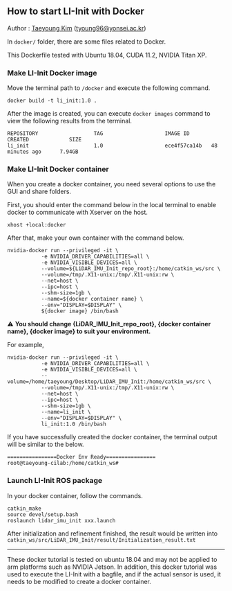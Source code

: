 ## How to start LI-Init with Docker

Author : [Taeyoung Kim](https://github.com/Taeyoung96) (tyoung96@yonsei.ac.kr)

In `docker/` folder, there are some files related to Docker.

This Dockerfile tested with Ubuntu 18.04, CUDA 11.2, NVIDIA Titan XP.

### Make LI-Init Docker image

Move the terminal path to `/docker` and execute the following command.

```
docker build -t li_init:1.0 .
```

After the image is created, you can execute `docker images` command to view the following results from the terminal.

```
REPOSITORY                  TAG                    IMAGE ID       CREATED             SIZE
li_init                     1.0                    ece4f57ca14b   48 minutes ago      7.94GB
```

### Make LI-Init Docker container

When you create a docker container, you need several options to use the GUI and share folders.

First, you should enter the command below in the local terminal to enable docker to communicate with Xserver on the host.

```
xhost +local:docker
```

After that, make your own container with the command below.

```
nvidia-docker run --privileged -it \
           -e NVIDIA_DRIVER_CAPABILITIES=all \
           -e NVIDIA_VISIBLE_DEVICES=all \
           --volume=${LiDAR_IMU_Init_repo_root}:/home/catkin_ws/src \
           --volume=/tmp/.X11-unix:/tmp/.X11-unix:rw \
           --net=host \
           --ipc=host \
           --shm-size=1gb \
           --name=${docker container name} \
           --env="DISPLAY=$DISPLAY" \
           ${docker image} /bin/bash
```

⚠️ **You should change {LiDAR_IMU_Init_repo_root}, {docker container name}, {docker image} to suit your environment.**

For example,
```
nvidia-docker run --privileged -it \
           -e NVIDIA_DRIVER_CAPABILITIES=all \
           -e NVIDIA_VISIBLE_DEVICES=all \
           --volume=/home/taeyoung/Desktop/LiDAR_IMU_Init:/home/catkin_ws/src \
           --volume=/tmp/.X11-unix:/tmp/.X11-unix:rw \
           --net=host \
           --ipc=host \
           --shm-size=1gb \
           --name=li_init \
           --env="DISPLAY=$DISPLAY" \
           li_init:1.0 /bin/bash
```

If you have successfully created the docker container, the terminal output will be similar to the below.

```
================Docker Env Ready================
root@taeyoung-cilab:/home/catkin_ws#
```

### Launch LI-Init ROS package

In your docker container, follow the commands.

```
catkin_make
source devel/setup.bash
roslaunch lidar_imu_init xxx.launch
```

After initialization and refinement finished, the result would be written into `catkin_ws/src/LiDAR_IMU_Init/result/Initialization_result.txt`

---

These docker tutorial is tested on ubuntu 18.04 and may not be applied to arm platforms such as NVIDIA Jetson. In addition, this docker tutorial was used to execute the LI-Init with a bagfile, and if the actual sensor is used, it needs to be modified to create a docker container.
